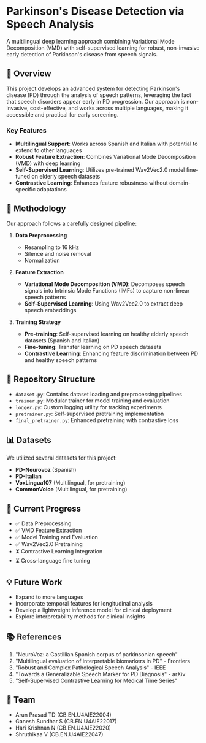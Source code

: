 # Parkinson's Disease Detection via Speech Analysis

A multilingual deep learning approach combining Variational Mode Decomposition (VMD) with self-supervised learning for robust, non-invasive early detection of Parkinson's disease from speech signals.

## 📖 Overview

This project develops an advanced system for detecting Parkinson's disease (PD) through the analysis of speech patterns, leveraging the fact that speech disorders appear early in PD progression. Our approach is non-invasive, cost-effective, and works across multiple languages, making it accessible and practical for early screening.

### Key Features

- **Multilingual Support**: Works across Spanish and Italian with potential to extend to other languages
- **Robust Feature Extraction**: Combines Variational Mode Decomposition (VMD) with deep learning
- **Self-Supervised Learning**: Utilizes pre-trained Wav2Vec2.0 model fine-tuned on elderly speech datasets
- **Contrastive Learning**: Enhances feature robustness without domain-specific adaptations

## 🔬 Methodology

Our approach follows a carefully designed pipeline:

1. **Data Preprocessing**
   - Resampling to 16 kHz
   - Silence and noise removal
   - Normalization

2. **Feature Extraction**
   - **Variational Mode Decomposition (VMD)**: Decomposes speech signals into Intrinsic Mode Functions (IMFs) to capture non-linear speech patterns
   - **Self-Supervised Learning**: Using Wav2Vec2.0 to extract deep speech embeddings

3. **Training Strategy**
   - **Pre-training**: Self-supervised learning on healthy elderly speech datasets (Spanish and Italian)
   - **Fine-tuning**: Transfer learning on PD speech datasets
   - **Contrastive Learning**: Enhancing feature discrimination between PD and healthy speech patterns


## 📁 Repository Structure

- `dataset.py`: Contains dataset loading and preprocessing pipelines
- `trainer.py`: Modular trainer for model training and evaluation
- `logger.py`: Custom logging utility for tracking experiments
- `pretrainer.py`: Self-supervised pretraining implementation
- `final_pretrainer.py`: Enhanced pretraining with contrastive loss

## 📊 Datasets

We utilized several datasets for this project:

- **PD-Neurovoz** (Spanish)
- **PD-Italian**
- **VoxLingua107** (Multilingual, for pretraining)
- **CommonVoice** (Multilingual, for pretraining)

## 🔄 Current Progress

- ✅ Data Preprocessing
- ✅ VMD Feature Extraction
- ✅ Model Training and Evaluation
- ✅ Wav2Vec2.0 Pretraining
- ⏳ Contrastive Learning Integration
- ⏳ Cross-language fine tuning

## 💡 Future Work

- Expand to more languages
- Incorporate temporal features for longitudinal analysis
- Develop a lightweight inference model for clinical deployment
- Explore interpretability methods for clinical insights

## 📚 References

1. "NeuroVoz: a Castillian Spanish corpus of parkinsonian speech"
2. "Multilingual evaluation of interpretable biomarkers in PD" - Frontiers
3. "Robust and Complex Pathological Speech Analysis" - IEEE
4. "Towards a Generalizable Speech Marker for PD Diagnosis" - arXiv
5. "Self-Supervised Contrastive Learning for Medical Time Series"

## 👥 Team

- Arun Prasad TD (CB.EN.U4AIE22004)
- Ganesh Sundhar S (CB.EN.U4AIE22017)
- Hari Krishnan N (CB.EN.U4AIE22020)
- Shruthikaa V (CB.EN.U4AIE22047)
